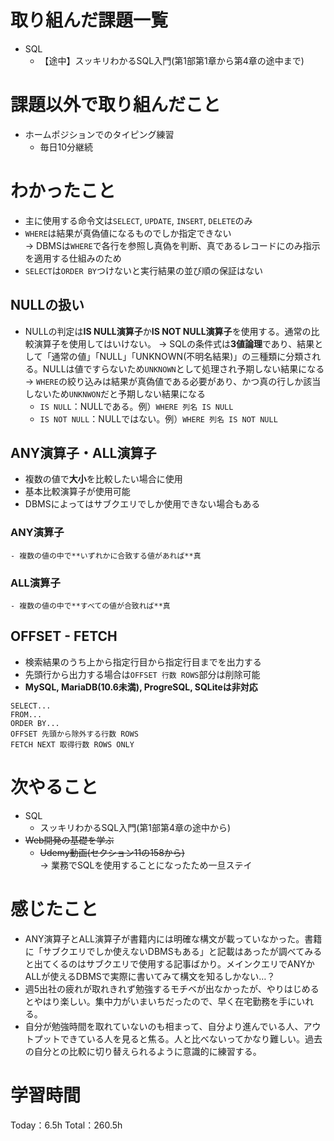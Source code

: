 # 取り組んだ課題一覧
- SQL
	- 【途中】スッキリわかるSQL入門(第1部第1章から第4章の途中まで)

# 課題以外で取り組んだこと
- ホームポジションでのタイピング練習
	- 毎日10分継続

# わかったこと
- 主に使用する命令文は`SELECT`, `UPDATE`, `INSERT`, `DELETE`のみ
- `WHERE`は結果が真偽値になるものでしか指定できない  
→ DBMSは`WHERE`で各行を参照し真偽を判断、真であるレコードにのみ指示を適用する仕組みのため
- `SELECT`は`ORDER BY`つけないと実行結果の並び順の保証はない

## NULLの扱い
- NULLの判定は**IS NULL演算子**か**IS NOT NULL演算子**を使用する。通常の比較演算子を使用してはいけない。
→ SQLの条件式は**3値論理**であり、結果として「通常の値」「NULL」「UNKNOWN(不明名結果)」の三種類に分類される。NULLは値ですらないため`UNKNOWN`として処理され予期しない結果になる  
→ `WHERE`の絞り込みは結果が真偽値である必要があり、かつ真の行しか該当しないため`UNKNWON`だと予期しない結果になる
	- `IS NULL`：NULLである。例）`WHERE 列名 IS NULL`
	- `IS NOT NULL`：NULLではない。例）`WHERE 列名 IS NOT NULL`

## ANY演算子・ALL演算子
- 複数の値で**大小**を比較したい場合に使用
- 基本比較演算子が使用可能
- DBMSによってはサブクエリでしか使用できない場合もある

### ANY演算子
	- 複数の値の中で**いずれかに合致する値があれば**真

### ALL演算子
	- 複数の値の中で**すべての値が合致れば**真

## OFFSET - FETCH
- 検索結果のうち上から指定行目から指定行目までを出力する
- 先頭行から出力する場合は`OFFSET 行数 ROWS`部分は削除可能
- **MySQL, MariaDB(10.6未満), ProgreSQL, SQLiteは非対応**

```基本構文
SELECT...
FROM...
ORDER BY...
OFFSET 先頭から除外する行数 ROWS
FETCH NEXT 取得行数 ROWS ONLY
```

# 次やること
- SQL
	- スッキリわかるSQL入門(第1部第4章の途中から)
- ~~Web開発の基礎を学ぶ~~
	- ~~Udemy動画(セクション11の158から)~~  
   → 業務でSQLを使用することになったため一旦ステイ

# 感じたこと
- ANY演算子とALL演算子が書籍内には明確な構文が載っていなかった。書籍に「サブクエリでしか使えないDBMSもある」と記載はあったが調べてみると出てくるのはサブクエリで使用する記事ばかり。メインクエリでANYかALLが使えるDBMSで実際に書いてみて構文を知るしかない…？
- 週5出社の疲れが取れきれず勉強するモチベが出なかったが、やりはじめるとやはり楽しい。集中力がいまいちだったので、早く在宅勤務を手にいれる。
- 自分が勉強時間を取れていないのも相まって、自分より進んでいる人、アウトプットできている人を見ると焦る。人と比べないってかなり難しい。過去の自分との比較に切り替えられるように意識的に練習する。

# 学習時間
Today：6.5h Total：260.5h